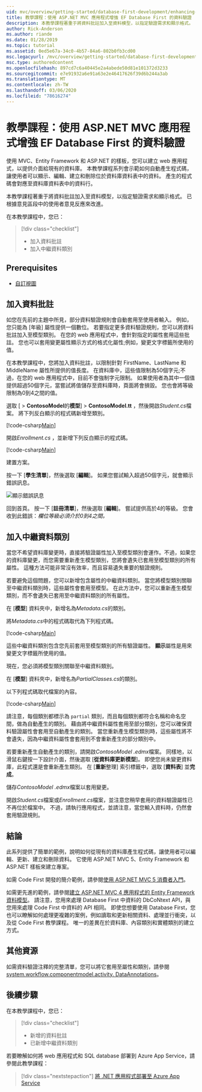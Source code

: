 ```yaml
---
uid: mvc/overview/getting-started/database-first-development/enhancing-data-validation
title: 教學課程：使用 ASP.NET MVC 應用程式增強 EF Database First 的資料驗證
description: 本教學課程著重于將資料批註加入至資料模型，以指定驗證需求和顯示格式。
author: Rick-Anderson
ms.author: riande
ms.date: 01/28/2019
ms.topic: tutorial
ms.assetid: 0ed5e67a-34c0-4b57-84a6-802b0fb3cd00
msc.legacyurl: /mvc/overview/getting-started/database-first-development/enhancing-data-validation
msc.type: authoredcontent
ms.openlocfilehash: 897cd7c6a40445e2a4abede50d81e101372d3233
ms.sourcegitcommit: e7e91932a6e91a63e2e46417626f39d6b244a3ab
ms.translationtype: MT
ms.contentlocale: zh-TW
ms.lasthandoff: 03/06/2020
ms.locfileid: "78616274"
---
```

# <a name="tutorial-enhance-data-validation-for-ef-database-first-with-aspnet-mvc-app"></a>教學課程：使用 ASP.NET MVC 應用程式增強 EF Database First 的資料驗證

使用 MVC、Entity Framework 和 ASP.NET 的樣板，您可以建立 web 應用程式，以提供介面給現有的資料庫。 本教學課程系列會示範如何自動產生程式碼，讓使用者可以顯示、編輯、建立和刪除位於資料庫資料表中的資料。 產生的程式碼會對應至資料庫資料表中的資料行。

本教學課程著重于將資料批註加入至資料模型，以指定驗證需求和顯示格式。 已根據意見區段中的使用者意見反應來改進。

在本教學課程中，您已：

> [!div class="checklist"]
> * 加入資料批註
> * 加入中繼資料類別

## <a name="prerequisites"></a>Prerequisites

* [自訂視圖](customizing-a-view.md)

## <a name="add-data-annotations"></a>加入資料批註

如您在先前的主題中所見，部分資料驗證規則會自動套用至使用者輸入。 例如，您只能為 [年級] 屬性提供一個數位。 若要指定更多資料驗證規則，您可以將資料批註加入至模型類別。 在您的 web 應用程式中，會針對指定的屬性套用這些批註。 您也可以套用變更屬性顯示方式的格式化屬性;例如，變更文字標籤所使用的值。

在本教學課程中，您將加入資料批註，以限制針對 FirstName、LastName 和 MiddleName 屬性所提供的值長度。 在資料庫中，這些值限制為50個字元;不過，在您的 web 應用程式中，目前不會強制字元限制。 如果使用者為其中一個值提供超過50個字元，當嘗試將值儲存至資料庫時，頁面將會損毀。 您也會將等級限制為0到4之間的值。

選取 [ > **ContosoModel**的**模型**] > **ContosoModel.tt** ，然後開啟*Student.cs*檔案。 將下列反白顯示的程式碼新增至類別。

[!code-csharp[Main](enhancing-data-validation/samples/sample1.cs?highlight=5,15,17,20)]

開啟*Enrollment.cs* ，並新增下列反白顯示的程式碼。

[!code-csharp[Main](enhancing-data-validation/samples/sample2.cs?highlight=5,10)]

建置方案。

按一下 [**學生清單**]，然後選取 [**編輯**]。 如果您嘗試輸入超過50個字元，就會顯示錯誤訊息。

![顯示錯誤訊息](enhancing-data-validation/_static/image1.png)

回到首頁。 按一下 [**註冊清單**]，然後選取 [**編輯**]。 嘗試提供高於4的等級。 您會收到此錯誤：*欄位等級必須介於0到4之間。*

## <a name="add-metadata-classes"></a>加入中繼資料類別

當您不希望資料庫變更時，直接將驗證屬性加入至模型類別會運作。不過，如果您的資料庫變更，而您需要重新產生模型類別，您將會遺失已套用至模型類別的所有屬性。 這種方法可能非常沒有效率，而且容易遺失重要的驗證規則。

若要避免這個問題，您可以新增包含屬性的中繼資料類別。 當您將模型類別關聯至中繼資料類別時，這些屬性會套用至模型。 在此方法中，您可以重新產生模型類別，而不會遺失已套用至中繼資料類別的所有屬性。

在 [**模型**] 資料夾中，新增名為*Metadata.cs*的類別。

將*Metadata.cs*中的程式碼取代為下列程式碼。

[!code-csharp[Main](enhancing-data-validation/samples/sample3.cs)]

這些中繼資料類別包含您先前套用至模型類別的所有驗證屬性。 **顯示**屬性是用來變更文字標籤所使用的值。

現在，您必須將模型類別關聯至中繼資料類別。

在 [**模型**] 資料夾中，新增名為*PartialClasses.cs*的類別。

以下列程式碼取代檔案的內容。

[!code-csharp[Main](enhancing-data-validation/samples/sample4.cs)]

請注意，每個類別都標示為 `partial` 類別，而且每個類別都符合名稱和命名空間，做為自動產生的類別。 藉由將中繼資料屬性套用至部分類別，您可以確保資料驗證屬性會套用至自動產生的類別。 當您重新產生模型類別時，這些屬性將不會遺失，因為中繼資料屬性會套用到不會重新產生的部分類別中。

若要重新產生自動產生的類別，請開啟*ContosoModel .edmx*檔案。 同樣地，以滑鼠右鍵按一下設計介面，然後選取 [**從資料庫更新模型**]。 即使您尚未變更資料庫，此程式還是會重新產生類別。 在 [**重新**整理] 索引標籤中，選取 [**資料表**] 並**完成**。

儲存*ContosoModel .edmx*檔案以套用變更。

開啟*Student.cs*檔案或*Enrollment.cs*檔案，並注意您稍早套用的資料驗證屬性已不再位於檔案中。 不過，請執行應用程式，並請注意，當您輸入資料時，仍然會套用驗證規則。

## <a name="conclusion"></a>結論

此系列提供了簡單的範例，說明如何從現有的資料庫產生程式碼，讓使用者可以編輯、更新、建立和刪除資料。 它使用 ASP.NET MVC 5、Entity Framework 和 ASP.NET 樣板來建立專案。 

如需 Code First 開發的簡介範例，請參閱[使用 ASP.NET MVC 5 消費者入門](../introduction/getting-started.md)。 

如需更先進的範例，請參閱[建立 ASP.NET MVC 4 應用程式的 Entity Framework 資料模型](../getting-started-with-ef-using-mvc/creating-an-entity-framework-data-model-for-an-asp-net-mvc-application.md)。 請注意，您用來處理 Database First 中資料的 DbCoNtext API，與您用來處理 Code First 中資料的 API 相同。 即使您想要使用 Database First，您也可以瞭解如何處理更複雜的案例，例如讀取和更新相關資料、處理並行衝突，以及從 Code First 教學課程。 唯一的差異在於資料庫、內容類別和實體類別的建立方式。

## <a name="additional-resources"></a>其他資源

如需資料驗證注釋的完整清單，您可以將它套用至屬性和類別，請參閱[system.workflow.componentmodel.activity. DataAnnotations](https://msdn.microsoft.com/library/system.componentmodel.dataannotations.aspx)。

## <a name="next-steps"></a>後續步驟

在本教學課程中，您已：

> [!div class="checklist"]
> * 新增的資料批註
> * 已新增中繼資料類別

若要瞭解如何將 web 應用程式和 SQL database 部署到 Azure App Service，請參閱此教學課程：
> [!div class="nextstepaction"]
> [將 .NET 應用程式部署至 Azure App Service](/azure/app-service/app-service-web-tutorial-dotnet-sqldatabase/)

